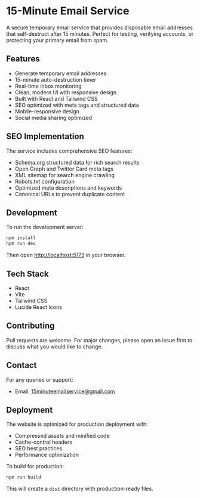 # 15-Minute Email Service

A secure temporary email service that provides disposable email addresses that self-destruct after 15 minutes. Perfect for testing, verifying accounts, or protecting your primary email from spam.

## Features

- Generate temporary email addresses
- 15-minute auto-destruction timer
- Real-time inbox monitoring
- Clean, modern UI with responsive design
- Built with React and Tailwind CSS
- SEO optimized with meta tags and structured data
- Mobile-responsive design
- Social media sharing optimized

## SEO Implementation

The service includes comprehensive SEO features:
- Schema.org structured data for rich search results
- Open Graph and Twitter Card meta tags
- XML sitemap for search engine crawling
- Robots.txt configuration
- Optimized meta descriptions and keywords
- Canonical URLs to prevent duplicate content

## Development

To run the development server:

```bash
npm install
npm run dev
```

Then open [http://localhost:5173](http://localhost:5173) in your browser.

## Tech Stack

- React
- Vite
- Tailwind CSS
- Lucide React Icons

## Contributing

Pull requests are welcome. For major changes, please open an issue first to discuss what you would like to change.

## Contact

For any queries or support:
- Email: 15minuteemailservice@gmail.com

## Deployment

The website is optimized for production deployment with:
- Compressed assets and minified code
- Cache-control headers
- SEO best practices
- Performance optimization

To build for production:
```bash
npm run build
```

This will create a `dist` directory with production-ready files.